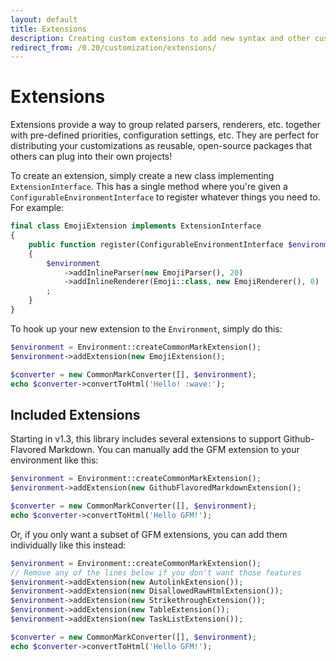 ```yaml
---
layout: default
title: Extensions
description: Creating custom extensions to add new syntax and other custom functionality
redirect_from: /0.20/customization/extensions/
---
```


Extensions
==========

Extensions provide a way to group related parsers, renderers, etc. together with pre-defined priorities, configuration settings, etc.  They are perfect for distributing your customizations as reusable, open-source packages that others can plug into their own projects!

To create an extension, simply create a new class implementing `ExtensionInterface`.  This has a single method where you're given a `ConfigurableEnvironmentInterface` to register whatever things you need to. For example:

```php
final class EmojiExtension implements ExtensionInterface
{
    public function register(ConfigurableEnvironmentInterface $environment)
    {
        $environment
            ->addInlineParser(new EmojiParser(), 20)
            ->addInlineRenderer(Emoji::class, new EmojiRenderer(), 0)
        ;
    }
}
```

To hook up your new extension to the `Environment`, simply do this:

```php
$environment = Environment::createCommonMarkExtension();
$environment->addExtension(new EmojiExtension();

$converter = new CommonMarkConverter([], $environment);
echo $converter->convertToHtml('Hello! :wave:');
```

## Included Extensions

Starting in v1.3, this library includes several extensions to support Github-Flavored Markdown.  You can manually add the GFM extension to your environment like this:

```php
$environment = Environment::createCommonMarkExtension();
$environment->addExtension(new GithubFlavoredMarkdownExtension();

$converter = new CommonMarkConverter([], $environment);
echo $converter->convertToHtml('Hello GFM!');

```

Or, if you only want a subset of GFM extensions, you can add them individually like this instead:

```php
$environment = Environment::createCommonMarkExtension();
// Remove any of the lines below if you don't want those features
$environment->addExtension(new AutolinkExtension());
$environment->addExtension(new DisallowedRawHtmlExtension());
$environment->addExtension(new StrikethroughExtension());
$environment->addExtension(new TableExtension());
$environment->addExtension(new TaskListExtension());

$converter = new CommonMarkConverter([], $environment);
echo $converter->convertToHtml('Hello GFM!');
```

